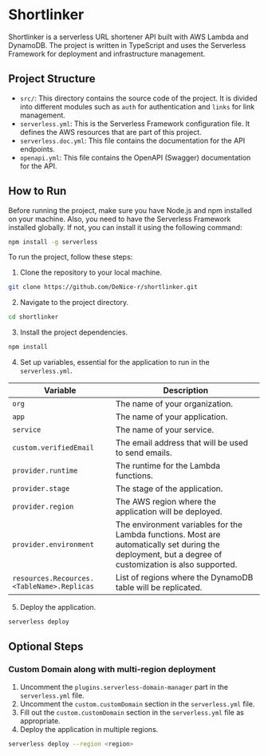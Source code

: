 # Shortlinker

Shortlinker is a serverless URL shortener API built with AWS Lambda and DynamoDB. The project is written in TypeScript
and uses the Serverless Framework for deployment and infrastructure management.

## Project Structure

- `src/`: This directory contains the source code of the project. It is divided into different modules such as `auth`
  for authentication and `links` for link management.
- `serverless.yml`: This is the Serverless Framework configuration file. It defines the AWS resources that are part of
  this project.
- `serverless.doc.yml`: This file contains the documentation for the API endpoints.
- `openapi.yml`: This file contains the OpenAPI (Swagger) documentation for the API.

## How to Run

Before running the project, make sure you have Node.js and npm installed on your machine. Also, you need to have the
Serverless Framework installed globally. If not, you can install it using the following command:

```bash
npm install -g serverless
```

To run the project, follow these steps:

1. Clone the repository to your local machine.

```bash
git clone https://github.com/DeNice-r/shortlinker.git
```

2. Navigate to the project directory.

```bash
cd shortlinker
```

3. Install the project dependencies.

```bash
npm install
```

4. Set up variables, essential for the application to run in the `serverless.yml`.

| Variable                                   | Description                                                                                                                                            |
|--------------------------------------------|--------------------------------------------------------------------------------------------------------------------------------------------------------|
| `org`                                      | The name of your organization.                                                                                                                         |
| `app`                                      | The name of your application.                                                                                                                          |
| `service`                                  | The name of your service.                                                                                                                              |
| `custom.verifiedEmail`                     | The email address that will be used to send emails.                                                                                                    |
| `provider.runtime`                         | The runtime for the Lambda functions.                                                                                                                  |
| `provider.stage`                           | The stage of the application.                                                                                                                          |
| `provider.region`                          | The AWS region where the application will be deployed.                                                                                                 |
| `provider.environment`                     | The environment variables for the Lambda functions. Most are automatically set during the deployment, but a degree of customization is also supported. |
| `resources.Recources.<TableName>.Replicas` | List of regions where the DynamoDB table will be replicated.                                                                                           |

5. Deploy the application.

```bash
serverless deploy
```

## Optional Steps

### Custom Domain along with multi-region deployment

1. Uncomment the `plugins.serverless-domain-manager` part in the `serverless.yml` file.
2. Uncomment the `custom.customDomain` section in the `serverless.yml` file.
3. Fill out the `custom.customDomain` section in the `serverless.yml` file as appropriate.
4. Deploy the application in multiple regions.

```bash
serverless deploy --region <region>
```
